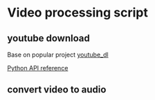 # Video processing script

## youtube download

Base on popular project [youtube_dl](https://github.com/ytdl-org/youtube-dl)

[Python API reference](https://github.com/ytdl-org/youtube-dl/blob/master/youtube_dl/YoutubeDL.py)

## convert video to audio
